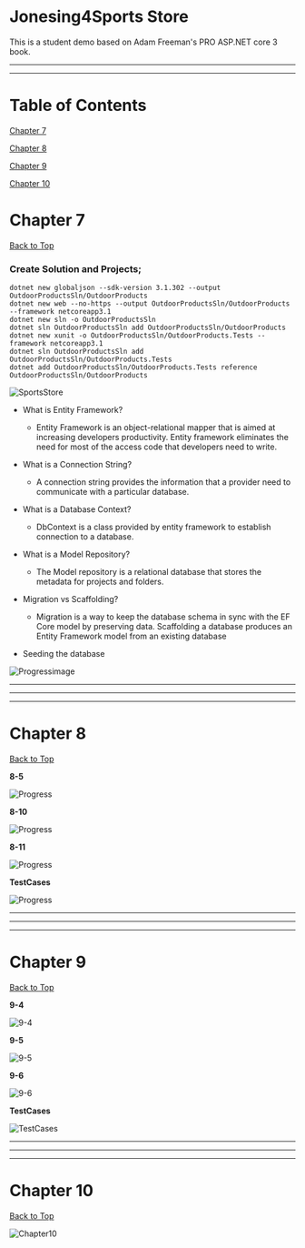 # Jonesing4Sports Store

This is a student demo based on Adam Freeman's PRO ASP.NET core 3 book.

***
***
# Table of Contents

[Chapter 7](#chapter-7)

[Chapter 8](#chapter-8)

[Chapter 9](#chapter-9)

[Chapter 10](#chapter-10)

# Chapter 7

[Back to Top](#table-of-contents)

### Create Solution and Projects;

    dotnet new globaljson --sdk-version 3.1.302 --output OutdoorProductsSln/OutdoorProducts
    dotnet new web --no-https --output OutdoorProductsSln/OutdoorProducts --framework netcoreapp3.1
    dotnet new sln -o OutdoorProductsSln
    dotnet sln OutdoorProductsSln add OutdoorProductsSln/OutdoorProducts 
    dotnet new xunit -o OutdoorProductsSln/OutdoorProducts.Tests --framework netcoreapp3.1
    dotnet sln OutdoorProductsSln add OutdoorProductsSln/OutdoorProducts.Tests 
    dotnet add OutdoorProductsSln/OutdoorProducts.Tests reference OutdoorProductsSln/OutdoorProducts


![SportsStore](https://github.com/JacobJones6154/Jonesing4SportsSln/blob/master/Clips/Sportsstore.PNG)


* What is Entity Framework?
    * Entity Framework is an object-relational mapper that is aimed at increasing developers productivity. Entity framework eliminates the need for most of the access code that developers need to write. 

* What is a Connection String?
    * A connection string provides the information that a provider need to communicate with a particular database. 

* What is a Database Context?
    * DbContext is a class provided by entity framework to establish connection to a database.

* What is a Model Repository?
    * The Model repository is a relational database that stores the metadata for projects and folders.

* Migration vs Scaffolding?
    * Migration is a way to keep the database schema in sync with the EF Core model by preserving data.  Scaffolding a database produces an Entity Framework model from an existing database
    
* Seeding the database

![Progressimage](https://github.com/JacobJones6154/Jonesing4SportsSln/blob/master/Clips/7-9.PNG)

***
***
***

# Chapter 8

[Back to Top](#table-of-contents)

**8-5**

![Progress](https://github.com/JacobJones6154/Jonesing4SportsSln/blob/master/Clips/8-5.PNG)

**8-10**

![Progress](https://github.com/JacobJones6154/Jonesing4SportsSln/blob/master/Clips/8-10.PNG)

**8-11**

![Progress](https://github.com/JacobJones6154/Jonesing4SportsSln/blob/master/Clips/8-11.PNG)

**TestCases**

![Progress](https://github.com/JacobJones6154/Jonesing4SportsSln/blob/master/Clips/TestCases.PNG)

***
***
***

# Chapter 9

[Back to Top](#table-of-contents)

**9-4**

![9-4](https://github.com/JacobJones6154/Jonesing4SportsSln/blob/master/Clips/9-4.PNG)

**9-5**

![9-5](https://github.com/JacobJones6154/Jonesing4SportsSln/blob/master/Clips/9-5.PNG)

**9-6**

![9-6](https://github.com/JacobJones6154/Jonesing4SportsSln/blob/master/Clips/9-6.PNG)

**TestCases**

![TestCases](https://github.com/JacobJones6154/Jonesing4SportsSln/blob/master/Clips/TestCasesCh9.PNG)


***
***
***

# Chapter 10

[Back to Top](#table-of-contents)

![Chapter10](https://github.com/JacobJones6154/Jonesing4SportsSln/blob/master/Clips/Chapter10.PNG)
